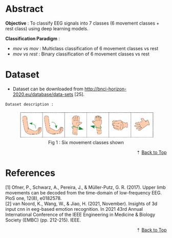 <div id="back-to-top"> </div>

# Abstract
**Objective** : To classify EEG signals into 7 classes (6 movement classes + rest class) using deep learning models.

**Classification Paradigm** : 
- _mov vs mov_ : Multiclass classification of 6 movement classes vs rest
- _mov vs rest_ : Binary classification of 6 movement classes vs rest

# **Dataset**

- Dataset can be downloaded from http://bnci-horizon-2020.eu/database/data-sets [25].

```
Dataset description :

```
<center>
    <figure>
        <img src="./img/label.png">
        <figcaption>Fig 1 : Six movement classes shown</figcaption>
    </figure>
</center>
<div align="right">&#8673; <a href="#back-to-top">Back to Top</a></div>



# References
[1] Ofner, P., Schwarz, A., Pereira, J., & Müller-Putz, G. R. (2017). Upper limb movements can be decoded from the time-domain of low-frequency EEG. PloS one, 12(8), e0182578.  
[2] van Noord, K., Wang, W., & Jiao, H. (2021, November). Insights of 3d input cnn in eeg-based emotion recognition. In 2021 43rd Annual International Conference of the IEEE Engineering in Medicine & Biology Society (EMBC) (pp. 212-215). IEEE.
<div align="right">&#8673; <a href="#back-to-top">Back to Top</a></div>